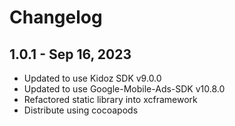 # Changelog

## 1.0.1 - Sep 16, 2023

* Updated to use Kidoz SDK v9.0.0
* Updated to use Google-Mobile-Ads-SDK v10.8.0
* Refactored static library into xcframework
* Distribute using cocoapods
